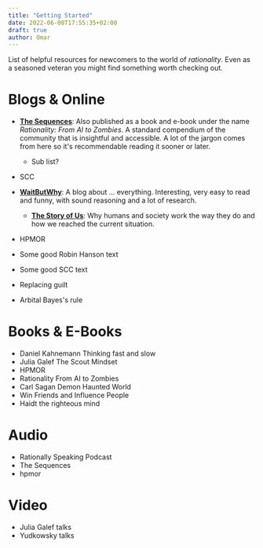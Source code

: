 ```yaml
---
title: "Getting Started"
date: 2022-06-08T17:55:35+02:00
draft: true
author: Omar
---
```


List of helpful resources for newcomers to the world of _rationality_. Even as
a seasoned veteran you might find something worth checking out.

<!--more-->

# Blogs & Online

* **[The Sequences](https://www.readthesequences.com/)**: Also published as a
  book and e-book under the name _Rationality: From AI to Zombies_. A standard
  compendium of the community that is insightful and accessible. A lot of the
  jargon comes from here so it's recommendable reading it sooner or later.

  - Sub list?
* SCC
* **[WaitButWhy](https://waitbutwhy.com/)**: A blog about ... everything.
  Interesting, very easy to read and funny, with sound reasoning and a lot of
  research.
  
  - **[The Story of Us](https://waitbutwhy.com/2019/08/story-of-us.html)**: Why
    humans and society work the way they do and how we reached the current
    situation.

* HPMOR
* Some good Robin Hanson text
* Some good SCC text
* Replacing guilt
* Arbital Bayes's rule

# Books & E-Books

* Daniel Kahnemann Thinking fast and slow
* Julia Galef The Scout Mindset
* HPMOR
* Rationality From AI to Zombies
* Carl Sagan Demon Haunted World
* Win Friends and Influence People
* Haidt the righteous mind

# Audio

* Rationally Speaking Podcast
* The Sequences
* hpmor

# Video

* Julia Galef talks
* Yudkowsky talks
